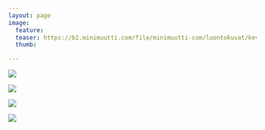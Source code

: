 ```yaml
---
layout: page
image:
  feature:
  teaser: https://b2.minimuutti.com/file/minimuutti-com/luontokuvat/kev%C3%A4t/6/DS54239-245px.jpg
  thumb:

---
```


[![](https://b2.minimuutti.com/file/minimuutti-com/luontokuvat/kev%C3%A4t/6/DS54247-800px.jpg)](https://dl.dropboxusercontent.com/sh/ea1wtnz7z734o12/AADjA0M1kURMJyzUdvVFXT82a/luontokuvat/kev%C3%A4t/6/DS54247.jpg)

[![](https://b2.minimuutti.com/file/minimuutti-com/luontokuvat/kev%C3%A4t/6/DS54249-800px.jpg)](https://dl.dropboxusercontent.com/sh/ea1wtnz7z734o12/AAA0HSqO55_cQA3a-1Eu5OdDa/luontokuvat/kev%C3%A4t/6/DS54249.jpg)

[![](https://b2.minimuutti.com/file/minimuutti-com/luontokuvat/kev%C3%A4t/6/DS54252-800px.jpg)](https://dl.dropboxusercontent.com/sh/ea1wtnz7z734o12/AACzO16viap5vlEeZ5VHbrn1a/luontokuvat/kev%C3%A4t/6/DS54252.jpg)

[![](https://b2.minimuutti.com/file/minimuutti-com/luontokuvat/kev%C3%A4t/6/DS54241-800px.jpg)](https://dl.dropboxusercontent.com/sh/ea1wtnz7z734o12/AACl9WSTXsS6S6GBr5VCJEAKa/luontokuvat/kev%C3%A4t/6/DS54241.jpg)
